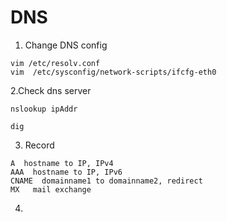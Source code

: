 # DNS

1. Change DNS config

```text
vim /etc/resolv.conf 
vim  /etc/sysconfig/network-scripts/ifcfg-eth0
```

2.Check dns server

```text
nslookup ipAddr

dig 
```

3. Record

```text
A  hostname to IP, IPv4
AAA  hostname to IP, IPv6
CNAME  domainname1 to domainname2, redirect
MX   mail exchange
```

4.

